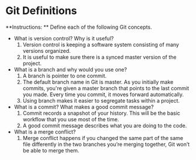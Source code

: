 # Git Definitions

**Instructions: ** Define each of the following Git concepts.

* What is version control?  Why is it useful?
	1. Version control is keeping a software system consisting of many versions organized.
	2. It is useful to make sure there is a synced master version of the project.
* What is a branch and why would you use one?
	1. A branch is pointer to one commit.
	2. The default branch name in Git is master. As you initially make commits, you're given a master branch that points to the last commit you made. Every time you commit, it moves forward automatically.
	3. Using branch makes it easier to segregate tasks within a project.
* What is a commit? What makes a good commit message?
	1. Commit records a snapshot of your history. This will be the basic workflow that you use most of the time.
	2. A good commit message describes what you are doing to the code.
* What is a merge conflict?
 	1. Merge conflict happens if you changed the same part of the same file differently in the two branches you’re merging together, Git won’t be able to merge them.